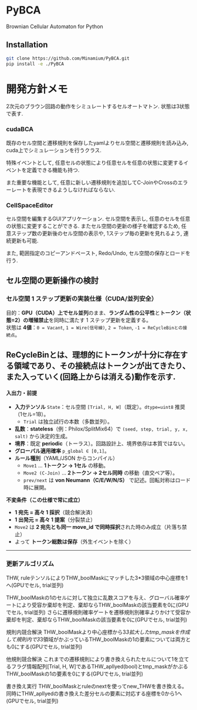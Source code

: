 # PyBCA
Brownian Cellular Automaton for Python

## Installation
```bash
git clone https://github.com/Minamium/PyBCA.git
pip install -e ./PyBCA
```

# 開発方針メモ

2次元のブラウン回路の動作をシミュレートするセルオートマトン. 状態は3状態で表す.


### cudaBCA
既存のセル空間と遷移規則を保存したyamlよりセル空間と遷移規則を読み込み, cuda上でシミュレーションを行うクラス.

特殊イベントとして, 任意セルの状態により任意セルを任意の状態に変更するイベントを定義できる機能も持つ.

また重要な機能として, 任意に新しい遷移規則を追加してC-JoinやCrossのエラーレートを表現できるようしなければならない.

### CellSpaceEditor
セル空間を編集するGUIアプリケーション. セル空間を表示し, 任意のセルを任意の状態に変更することができる.
またセル空間の更新の様子を確認するため, 任意ステップ数の更新後のセル空間の表示や, 1ステップ毎の更新を見れるよう, 連続更新も可能.

また, 範囲指定のコピーアンドペースト, Redo/Undo, セル空間の保存とロードを行う.

## セル空間の更新操作の検討

### セル空間 1 ステップ更新の実装仕様（CUDA/並列安全）

目的：**GPU（CUDA）上でセル並列**のまま、**ランダム性の公平性**と**トークン（状態=2）の増殖禁止**を同時に満たす 1 ステップ更新を定義する。  
状態は **4値**：`0 = Vacant`, `1 = Wire(信号線)`, `2 = Token`, `-1 = ReCycleBinとの接続点`。

ReCycleBinとは、理想的にトークンが十分に存在する領域であり、その接続点はトークンが出てきたり、また入っていく(回路上からは消える)動作を示す.
---

#### 入出力・前提

- **入力テンソル** `State`：セル空間 `[Trial, H, W]`（既定）。`dtype=uint8` 推奨（1セル=1B）。  
  - `Trial` は独立試行の本数（多数並列）。  
- **乱数**：**stateless**（例：Philox/SplitMix64）で `(seed, step, trial, y, x, salt)` から決定的生成。  
- **境界**：既定 **periodic**（トーラス）。回路設計上、境界依存は本質ではない。  
- **グローバル適用確率** `p_global ∈ [0,1]`。  
- **ルール種別**（YAML/JSON からコンパイル）  
  - `Move1` … **1トークン → 1セル** の移動。  
  - `Move2 (C-Join)` … **2トークン → 2セル同時** の移動（直交ペア等）。  
  - `prev/next` は **von Neumann（C/E/W/N/S）** で記述。回転対称はロード時に展開。

**不変条件（この仕様で常に成立）**
- **1 宛先 = 高々 1 採択**（競合解決済）  
- **1 出発元 = 高々 1 提案**（分裂禁止）  
- `Move2` は **2 宛先とも同一 move_id で同時採択**された時のみ成立（片落ち禁止）  
- よって **トークン総数は保存**（外生イベントを除く）

---

### 更新アルゴリズム
THW, ruleテンソルによりTHW_boolMaskにマッチした3*3領域の中心座標を1へ(GPUでセル, trial並列)

THW_boolMaskの1のセルに対して独立に乱数スコアを与え、グローバル確率ゲートにより受容か棄却を判定、棄却ならTHW_boolMaskの該当要素を0に(GPUでセル, trial並列)
さらに遷移規則確率ゲートを遷移規則別確率よりかけて受容か棄却を判定、棄却ならTHW_boolMaskの該当要素を0に(GPUでセル, trial並列)

規則内競合解決
THW_boolMaskより中心座標から3*3拡大したtmp_maskを作成して規則内で3*3領域がかぶっているTHW_boolMaskの1の要素については両方とも0にする(GPUでセル, trial並列)

他規則競合解決
これまでの遷移規則により書き換えられたセルについて1を立てるフラグ情報配列[Trial, H, W]であるTHW_apllyed(bool)とtmp_maskがかぶるTHW_boolMaskの1の要素を0にする(GPUでセル, trial並列)

書き換え実行
THW_boolMaskとruleのnextを使ってnew_THWを書き換える。同時にTHW_apllyedの書き換えた差分セルの要素に対応する座標を0から1へ(GPUでセル, trial並列)